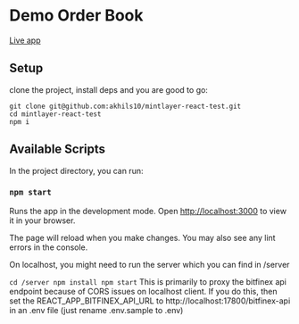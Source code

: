 # Demo Order Book

[Live app](https://bitfinex-order-book.netlify.app)

## Setup

clone the project, install deps and you are good to go:

```
git clone git@github.com:akhils10/mintlayer-react-test.git
cd mintlayer-react-test
npm i

```

## Available Scripts

In the project directory, you can run:

### `npm start`

Runs the app in the development mode.
Open [http://localhost:3000](http://localhost:3000) to view it in your browser.

The page will reload when you make changes.
You may also see any lint errors in the console.



On localhost, you might need to run the server which you can find in /server 

`
cd /server
npm install
npm start
`
This is primarily to proxy the bitfinex api endpoint because of CORS issues on localhost client. If you do this, then set the REACT_APP_BITFINEX_API_URL to http://localhost:17800/bitfinex-api in an .env file (just rename .env.sample to .env)
